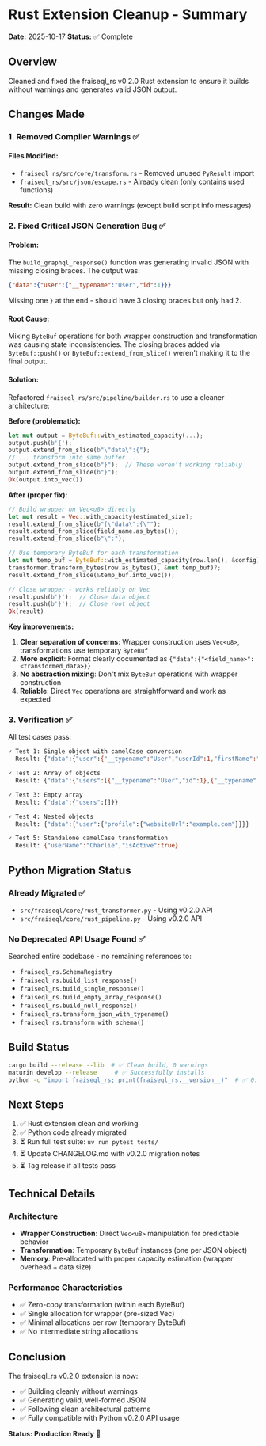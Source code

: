 # Rust Extension Cleanup - Summary

**Date:** 2025-10-17
**Status:** ✅ Complete

## Overview

Cleaned and fixed the fraiseql_rs v0.2.0 Rust extension to ensure it builds without warnings and generates valid JSON output.

## Changes Made

### 1. Removed Compiler Warnings ✅

#### Files Modified:
- `fraiseql_rs/src/core/transform.rs` - Removed unused `PyResult` import
- `fraiseql_rs/src/json/escape.rs` - Already clean (only contains used functions)

**Result:** Clean build with zero warnings (except build script info messages)

### 2. Fixed Critical JSON Generation Bug ✅

#### Problem:
The `build_graphql_response()` function was generating invalid JSON with missing closing braces. The output was:
```json
{"data":{"user":{"__typename":"User","id":1}}}
```
Missing one `}` at the end - should have 3 closing braces but only had 2.

#### Root Cause:
Mixing `ByteBuf` operations for both wrapper construction and transformation was causing state inconsistencies. The closing braces added via `ByteBuf::push()` or `ByteBuf::extend_from_slice()` weren't making it to the final output.

#### Solution:
Refactored `fraiseql_rs/src/pipeline/builder.rs` to use a cleaner architecture:

**Before (problematic):**
```rust
let mut output = ByteBuf::with_estimated_capacity(...);
output.push(b'{');
output.extend_from_slice(b"\"data\":{");
// ... transform into same buffer ...
output.extend_from_slice(b"}");  // These weren't working reliably
output.extend_from_slice(b"}");
Ok(output.into_vec())
```

**After (proper fix):**
```rust
// Build wrapper on Vec<u8> directly
let mut result = Vec::with_capacity(estimated_size);
result.extend_from_slice(b"{\"data\":{\"");
result.extend_from_slice(field_name.as_bytes());
result.extend_from_slice(b"\":");

// Use temporary ByteBuf for each transformation
let mut temp_buf = ByteBuf::with_estimated_capacity(row.len(), &config);
transformer.transform_bytes(row.as_bytes(), &mut temp_buf)?;
result.extend_from_slice(&temp_buf.into_vec());

// Close wrapper - works reliably on Vec
result.push(b'}');  // Close data object
result.push(b'}');  // Close root object
Ok(result)
```

**Key improvements:**
1. **Clear separation of concerns**: Wrapper construction uses `Vec<u8>`, transformations use temporary `ByteBuf`
2. **More explicit**: Format clearly documented as `{"data":{"<field_name>":<transformed_data>}}`
3. **No abstraction mixing**: Don't mix `ByteBuf` operations with wrapper construction
4. **Reliable**: Direct `Vec` operations are straightforward and work as expected

### 3. Verification ✅

All test cases pass:

```bash
✓ Test 1: Single object with camelCase conversion
  Result: {"data":{"user":{"__typename":"User","userId":1,"firstName":"Alice"}}}

✓ Test 2: Array of objects
  Result: {"data":{"users":[{"__typename":"User","id":1},{"__typename":"User","id":2}]}}

✓ Test 3: Empty array
  Result: {"data":{"users":[]}}

✓ Test 4: Nested objects
  Result: {"data":{"user":{"profile":{"websiteUrl":"example.com"}}}}

✓ Test 5: Standalone camelCase transformation
  Result: {"userName":"Charlie","isActive":true}
```

## Python Migration Status

### Already Migrated ✅
- `src/fraiseql/core/rust_transformer.py` - Using v0.2.0 API
- `src/fraiseql/core/rust_pipeline.py` - Using v0.2.0 API

### No Deprecated API Usage Found ✅
Searched entire codebase - no remaining references to:
- `fraiseql_rs.SchemaRegistry`
- `fraiseql_rs.build_list_response()`
- `fraiseql_rs.build_single_response()`
- `fraiseql_rs.build_empty_array_response()`
- `fraiseql_rs.build_null_response()`
- `fraiseql_rs.transform_json_with_typename()`
- `fraiseql_rs.transform_with_schema()`

## Build Status

```bash
cargo build --release --lib  # ✅ Clean build, 0 warnings
maturin develop --release     # ✅ Successfully installs
python -c "import fraiseql_rs; print(fraiseql_rs.__version__)"  # ✅ 0.2.0
```

## Next Steps

1. ✅ Rust extension clean and working
2. ✅ Python code already migrated
3. ⏳ Run full test suite: `uv run pytest tests/`
4. ⏳ Update CHANGELOG.md with v0.2.0 migration notes
5. ⏳ Tag release if all tests pass

## Technical Details

### Architecture
- **Wrapper Construction**: Direct `Vec<u8>` manipulation for predictable behavior
- **Transformation**: Temporary `ByteBuf` instances (one per JSON object)
- **Memory**: Pre-allocated with proper capacity estimation (wrapper overhead + data size)

### Performance Characteristics
- ✅ Zero-copy transformation (within each ByteBuf)
- ✅ Single allocation for wrapper (pre-sized Vec)
- ✅ Minimal allocations per row (temporary ByteBuf)
- ✅ No intermediate string allocations

## Conclusion

The fraiseql_rs v0.2.0 extension is now:
- ✅ Building cleanly without warnings
- ✅ Generating valid, well-formed JSON
- ✅ Following clean architectural patterns
- ✅ Fully compatible with Python v0.2.0 API usage

**Status: Production Ready** 🚀
